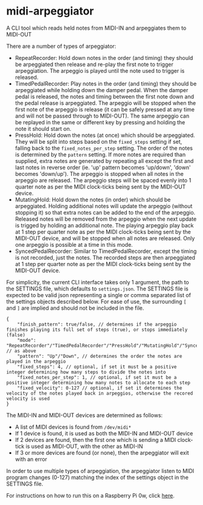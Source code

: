 # midi-arpeggiator
A CLI tool which reads held notes from MIDI-IN and arpeggiates them to MIDI-OUT

There are a number of types of arpeggiator:
- RepeatRecorder: Hold down notes in the order (and timing) they should be arpeggiated then release and re-play the first note to trigger arpeggiation. The arpeggio is played until the note used to trigger is released.
- TimedPedalRecorder: Play notes in the order (and timing) they should be arpeggiated while holding down the damper pedal. When the damper pedal is released, the notes and timing between the first note down and the pedal release is arpeggiated. The arpeggio will be stopped when the first note of the arpeggio is release (it can be safely pressed at any time and will not be passed through to MIDI-OUT). The same arpeggio can be replayed in the same or different key by pressing and holding the note it should start on.
- PressHold: Hold down the notes (at once) which should be arpeggiated. They will be split into steps based on the `fixed_steps` setting if set, falling back to the `fixed_notes_per_step` setting. The order of the notes is determined by the `pattern` setting. If more notes are required than supplied, extra notes are generated by repeating all except the first and last notes in reverse order (ie. 'up' pattern becomes 'up/down', 'down' becomes 'down/up'). The arpeggio is stopped when all notes in the arpeggio are released. The arpeggio steps will be spaced evenly into 1 quarter note as per the MIDI clock-ticks being sent by the MIDI-OUT device.
- MutatingHold: Hold down the notes (in order) which should be arpeggiated. Holding additional notes will update the arpeggio (without stopping it) so that extra notes can be added to the end of the arpeggio. Released notes will be removed from the arpeggio when the next update is trigged by holding an additional note. The playing arpeggio play back at 1 step per quarter note as per the MIDI clock-ticks being sent by the MIDI-OUT device, and will be stopped when all notes are released. Only one arpeggio is possible at a time in this mode.
- SyncedPedalRecorder: Similar to TimedPedalRecorder, except the timing is not recorded, just the notes. The recorded steps are then arpeggiated at 1 step per quarter note as per the MIDI clock-ticks being sent by the MIDI-OUT device.

For simplicity, the current CLI interface takes only 1 argument, the path to the SETTINGS file, which defaults to `settings.json`. The SETTINGS file is expected to be valid json representing a single or comma separated list of the settings objects described below. For ease of use, the surrounding `[` and `]` are implied and should not be included in the file.
```
{
    "finish_pattern": true/false, // determines if the arpeggio finishes playing its full set of steps (true), or stops immediately (false)
    "mode": "RepeatRecorder"/"TimedPedalRecorder"/"PressHold"/"MutatingHold"/"SyncedPedalRecorder", // as above
    "pattern": "Up"/"Down", // determines the order the notes are played in the arpeggio
    "fixed_steps": 4, // optional, if set it must be a positive integer determining how many steps to divide the notes into
    "fixed_notes_per_step": 1, // optional, if set it must be a positive integer determining how many notes to allocate to each step
    "fixed_velocity": 0-127 // optional, if set it determines the velocity of the notes played back in arpeggios, otherwise the recored velocity is used
}
```

The MIDI-IN and MIDI-OUT devices are determined as follows:
- A list of MIDI devices is found from `/dev/midi*`
- If 1 device is found, it is used as both the MIDI-IN and MIDI-OUT device
- If 2 devices are found, then the first one which is sending a MIDI clock-tick is used as MIDI-OUT, with the other as MIDI-IN
- If 3 or more devices are found (or none), then the arpeggiator will exit with an error

In order to use multiple types of arpeggiation, the arpeggiator listen to MIDI program changes (0-127) matching the index of the settings object in the SETTINGS file.

For instructions on how to run this on a Raspberry Pi 0w, click [here](hardware/SETUP.md).